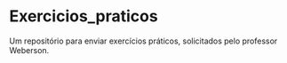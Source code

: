 # Exercicios_praticos
Um repositório para enviar exercícios práticos, solicitados pelo professor Weberson.
